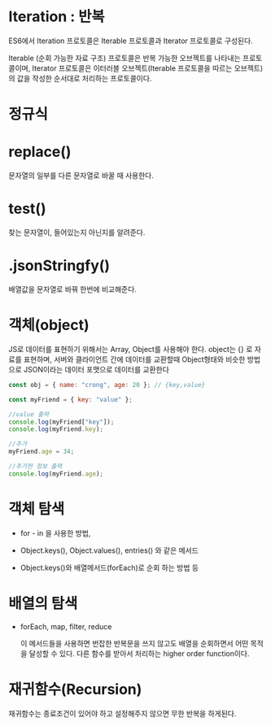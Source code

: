 # Iteration : 반복

ES6에서 Iteration 프로토콜은 Iterable 프로토콜과 Iterator 프로토콜로 구성된다.

Iterable (순회 가능한 자료 구조) 프로토콜은 반복 가능한 오브젝트를 나타내는 프로토콜이며, Iterator 프로토콜은 이터러블 오브젝트(Iterable 프로토콜을 따르는 오브젝트)의 값을 작성한 순서대로 처리하는 프로토콜이다.

# 정규식

# replace()

문자열의 일부를 다른 문자열로 바꿀 때 사용한다.

# test()

찾는 문자열이, 들어있는지 아닌지를 알려준다.

# .jsonStringfy()

배열값을 문자열로 바꿔 한번에 비교해준다.

# 객체(object)

JS로 데이터를 표현하기 위해서는 Array, Object를 사용해야 한다. object는 {} 로 자료를 표현하며, 서버와 클라이언트 간에 데이터를 교환할때 Object형태와 비슷한 방법으로 JSON이라는 데이터 포맷으로 데이터를 교환한다

```js
const obj = { name: "crong", age: 20 }; // {key,value}

const myFriend = { key: "value" };

//value 출력
console.log(myFriend["key"]);
console.log(myFriend.key);

//추가
myFriend.age = 34;

//추가한 정보 출력
console.log(myFriend.age);
```

# 객체 탐색

- for - in 을 사용한 방법,

- Object.keys(), Object.values(), entries() 와 같은 메서드

- Object.keys()와 배열메서드(forEach)로 순회 하는 방법 등

# 배열의 탐색

- forEach, map, filter, reduce

  이 메서드들을 사용하면 번잡한 반복문을 쓰지 않고도 배열을 순회하면서 어떤 목적을 달성할 수 있다. 다른 함수를 받아서 처리하는 higher order function이다.

# 재귀함수(Recursion)

재귀함수는 종료조건이 있어야 하고 설정해주지 않으면 무한 반복을 하게된다.
